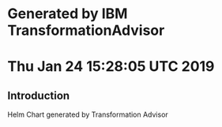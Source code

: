 # Generated by IBM TransformationAdvisor
# Thu Jan 24 15:28:05 UTC 2019
## Introduction

Helm Chart generated by Transformation Advisor
